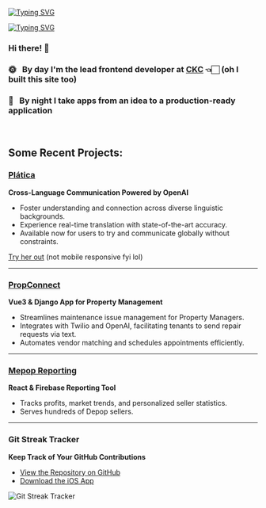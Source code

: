 
<a href="https://git.io/typing-svg"><img src="https://readme-typing-svg.demolab.com?font=Inter&weight=700&size=70&duration=1&pause=1000&color=D0D0D0&center=true&vCenter=true&repeat=false&width=1000&height=80&lines=Sam+Wood" alt="Typing SVG" /></a>

<a href="https://git.io/typing-svg"><img src="https://readme-typing-svg.demolab.com?font=Inter&weight=700&size=26&duration=10000&pause=2200&color=D0D0D0&center=true&vCenter=true&repeat=true&width=1000&height=80&lines=Software+Developer" alt="Typing SVG" /></a>

### Hi there! 👋

### 🌞  &nbsp; By day I'm the lead frontend developer at [CKC](https://ckcollab.com/) 👈🏻 (oh I built this site too)
### 🌙  &nbsp; By night I take apps from an idea to a production-ready application


&nbsp;
&nbsp;
&nbsp;


## Some Recent Projects:

### [Plática](https://www.platica.xyz/)
**Cross-Language Communication Powered by OpenAI**


- Foster understanding and connection across diverse linguistic backgrounds.
- Experience real-time translation with state-of-the-art accuracy.
- Available now for users to try and communicate globally without constraints.

[Try her out](https://www.platica.xyz/) (not mobile responsive fyi lol)

---

### [PropConnect](https://propconnect.io)
**Vue3 & Django App for Property Management**

- Streamlines maintenance issue management for Property Managers.
- Integrates with Twilio and OpenAI, facilitating tenants to send repair requests via text.
- Automates vendor matching and schedules appointments efficiently.

---

### [Mepop Reporting](https://www.mepopreports.com)
**React & Firebase Reporting Tool**

- Tracks profits, market trends, and personalized seller statistics.
- Serves hundreds of Depop sellers.

---

### Git Streak Tracker
**Keep Track of Your GitHub Contributions**

- [View the Repository on GitHub](https://github.com/gibsonbailey/git-streak-tracker)
- [Download the iOS App](https://apps.apple.com/us/app/git-streak-tracker/id1663708723)

![Git Streak Tracker](https://d3frb2mbny706b.cloudfront.net/sw00d "Git Streak Tracker")



<!--
**sw00d/sw00d** is a ✨ _special_ ✨ repository because its `README.md` (this file) appears on your GitHub profile.

Here are some ideas to get you started:

- 🔭 I’m currently working on ...
- 🌱 I’m currently learning ...
- 👯 I’m looking to collaborate on ...
- 🤔 I’m looking for help with ...
- 💬 Ask me about ...
- 📫 How to reach me: ...
-->
